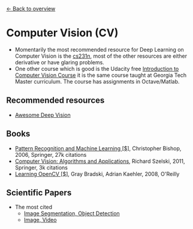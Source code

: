 [← Back to overview](../../../)

# Computer Vision (CV)

* Momentarily the most recommended resource for Deep Learning on Computer Vision is the [cs231n](http://cs231n.stanford.edu/), most of the other resources are either derivative or have glaring problems.
* One other course which is good is the Udacity free [Introduction to Computer Vision Course](https://classroom.udacity.com/courses/ud810) it is the same course taught at Georgia Tech Master curriculum. The course has assignments in Octave/Matlab.

## Recommended resources
* [Awesome Deep Vision](https://github.com/kjw0612/awesome-deep-vision)

## Books
  * [Pattern Recognition and Machine Learning [$]](http://www.springer.com/in/book/9780387310732), Christopher Bishop, 2006, Springer, 27k citations
  * [Computer Vision: Algorithms and Applications](http://szeliski.org/Book), Richard Szelski, 2011, Springer, 3k citations
  * [Learning OpenCV [$]](http://shop.oreilly.com/product/9780596516130.do), Gray Bradski, Adrian Kaehler, 2008, O'Reilly

## Scientific Papers
* The most cited
  * [Image Segmentation, Object Detection](https://github.com/terryum/awesome-deep-learning-papers#image-segmentation--object-detection)
  * [Image, Video](https://github.com/terryum/awesome-deep-learning-papers#image--video--etc)
